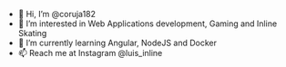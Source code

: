 - 👋 Hi, I’m @coruja182
- 👀 I’m interested in Web Applications development, Gaming and Inline Skating
- 🌱 I’m currently learning Angular, NodeJS and Docker
- 📫 Reach me at Instagram @luis_inline

<!---
coruja182/coruja182 is a ✨ special ✨ repository because its `README.md` (this file) appears on your GitHub profile.
You can click the Preview link to take a look at your changes.
--->
